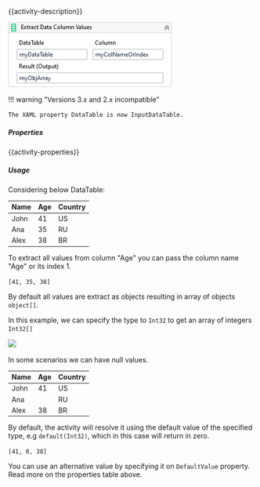 {{activity-description}}

![](../img/activities/ExtractDataColumnValues.png)

!!! warning "Versions 3.x and 2.x incompatible"

    The XAML property DataTable is now InputDataTable.

##### Properties

{{activity-properties}}

##### Usage

Considering below DataTable:

| Name | Age | Country |
| ---- | --- | ------- |
| John | 41  | US      |
| Ana  | 35  | RU      |
| Alex | 38  | BR      |

To extract all values from column "Age" you can pass the column name "Age" or its index 1. 

```[41, 35, 38]```

By default all values are extract as objects resulting in array of objects `object[]`.

In this example, we can specify the type to `Int32` to get an array of integers `Int32[]`

![](../img/ExtractDataColumnValues_TypeArgument.jpg)

In some scenarios we can have null values.

| Name | Age | Country |
| ---- | --- | ------- |
| John | 41  | US      |
| Ana  |     | RU      |
| Alex | 38  | BR      |

By default, the activity will resolve it using the default value of the specified type, e.g `default(Int32)`, which in this case will return in zero.

`[41, 0, 38]`

You can use an alternative value by specifying it on `DefaultValue` property. Read more on the properties table above.



